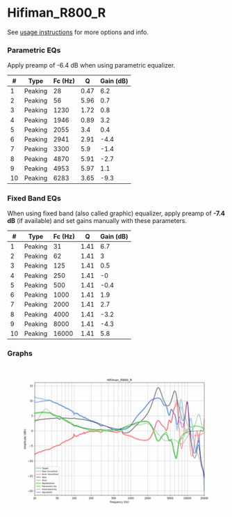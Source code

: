 # Hifiman_R800_R
See [usage instructions](https://github.com/jaakkopasanen/AutoEq#usage) for more options and info.

### Parametric EQs
Apply preamp of -6.4 dB when using parametric equalizer.

|   # | Type    |   Fc (Hz) |    Q |   Gain (dB) |
|-----|---------|-----------|------|-------------|
|   1 | Peaking |        28 | 0.47 |         6.2 |
|   2 | Peaking |        56 | 5.96 |         0.7 |
|   3 | Peaking |      1230 | 1.72 |         0.8 |
|   4 | Peaking |      1946 | 0.89 |         3.2 |
|   5 | Peaking |      2055 | 3.4  |         0.4 |
|   6 | Peaking |      2941 | 2.91 |        -4.4 |
|   7 | Peaking |      3300 | 5.9  |        -1.4 |
|   8 | Peaking |      4870 | 5.91 |        -2.7 |
|   9 | Peaking |      4953 | 5.97 |         1.1 |
|  10 | Peaking |      6283 | 3.65 |        -9.3 |

### Fixed Band EQs
When using fixed band (also called graphic) equalizer, apply preamp of **-7.4 dB** (if available) and set gains manually with these parameters.

|   # | Type    |   Fc (Hz) |    Q |   Gain (dB) |
|-----|---------|-----------|------|-------------|
|   1 | Peaking |        31 | 1.41 |         6.7 |
|   2 | Peaking |        62 | 1.41 |         3   |
|   3 | Peaking |       125 | 1.41 |         0.5 |
|   4 | Peaking |       250 | 1.41 |        -0   |
|   5 | Peaking |       500 | 1.41 |        -0.4 |
|   6 | Peaking |      1000 | 1.41 |         1.9 |
|   7 | Peaking |      2000 | 1.41 |         2.7 |
|   8 | Peaking |      4000 | 1.41 |        -3.2 |
|   9 | Peaking |      8000 | 1.41 |        -4.3 |
|  10 | Peaking |     16000 | 1.41 |         5.8 |

### Graphs
![](./Hifiman_R800_R.png)
